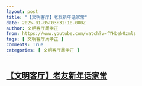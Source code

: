 ```yaml
---
layout: post
title: "【文明客厅】老友新年话家常"
date: 2025-01-05T03:31:18.000Z
author: 文明客厅周孝正
from: https://www.youtube.com/watch?v=fYHbeN0zmls
tags: [ 文明客厅周孝正 ]
comments: True
categories: [ 文明客厅周孝正 ]
---
```

<!--1736047878000-->
[【文明客厅】老友新年话家常](https://www.youtube.com/watch?v=fYHbeN0zmls)
------

<div>

</div>
